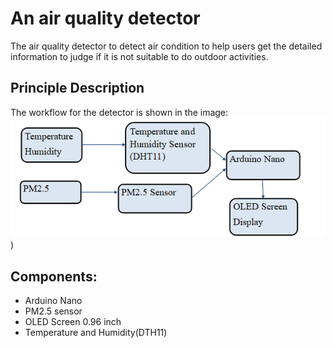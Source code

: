 # An air quality detector
The air quality detector to detect air condition to help users get the detailed information to judge if it is not suitable to do outdoor activities.  
## Principle Description
The workflow for the detector is shown in the image:
![working procedure](https://github.com/18563407351/Air-quality-detector/blob/main/images/workflow.png))
## Components:  
* Arduino Nano
* PM2.5 sensor
* OLED Screen 0.96 inch
* Temperature and Humidity(DTH11)
